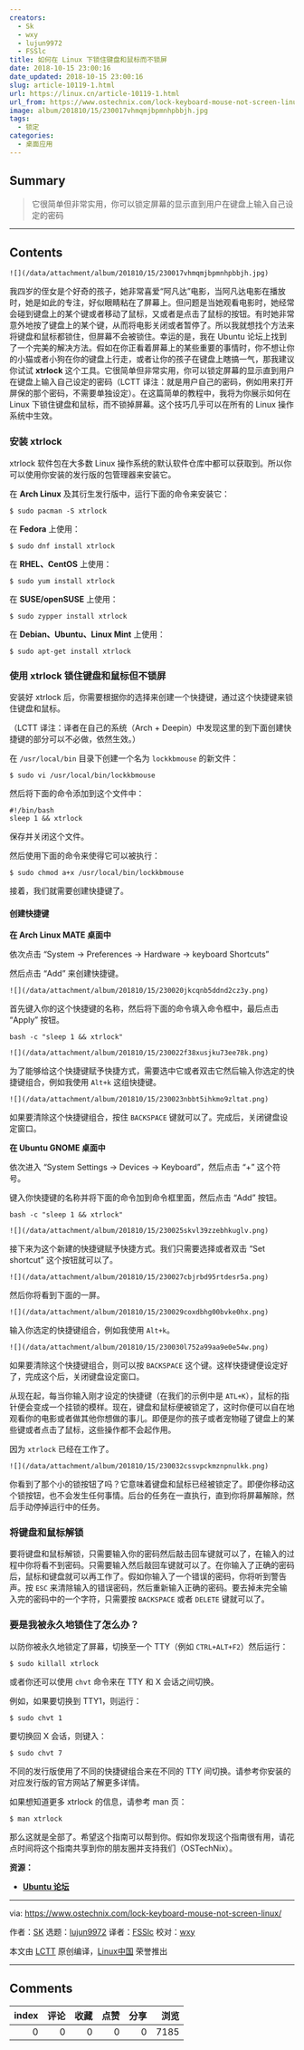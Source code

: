 ```yaml
---
creators:
  - Sk
  - wxy
  - lujun9972
  - FSSlc
title: 如何在 Linux 下锁住键盘和鼠标而不锁屏
date: 2018-10-15 23:00:16
date_updated: 2018-10-15 23:00:16
slug: article-10119-1.html
url: https://linux.cn/article-10119-1.html
url_from: https://www.ostechnix.com/lock-keyboard-mouse-not-screen-linux/
image: album/201810/15/230017vhmqmjbpmnhpbbjh.jpg
tags:
  - 锁定
categories:
  - 桌面应用
---
```


## Summary

> 它很简单但非常实用，你可以锁定屏幕的显示直到用户在键盘上输入自己设定的密码

***

<!-- more -->

## Contents

`![](/data/attachment/album/201810/15/230017vhmqmjbpmnhpbbjh.jpg)`

我四岁的侄女是个好奇的孩子，她非常喜爱“阿凡达”电影，当阿凡达电影在播放时，她是如此的专注，好似眼睛粘在了屏幕上。但问题是当她观看电影时，她经常会碰到键盘上的某个键或者移动了鼠标，又或者是点击了鼠标的按钮。有时她非常意外地按了键盘上的某个键，从而将电影关闭或者暂停了。所以我就想找个方法来将键盘和鼠标都锁住，但屏幕不会被锁住。幸运的是，我在 Ubuntu 论坛上找到了一个完美的解决方法。假如在你正看着屏幕上的某些重要的事情时，你不想让你的小猫或者小狗在你的键盘上行走，或者让你的孩子在键盘上瞎搞一气，那我建议你试试 **xtrlock** 这个工具。它很简单但非常实用，你可以锁定屏幕的显示直到用户在键盘上输入自己设定的密码（LCTT 译注：就是用户自己的密码，例如用来打开屏保的那个密码，不需要单独设定）。在这篇简单的教程中，我将为你展示如何在 Linux 下锁住键盘和鼠标，而不锁掉屏幕。这个技巧几乎可以在所有的 Linux 操作系统中生效。

### 安装 xtrlock

xtrlock 软件包在大多数 Linux 操作系统的默认软件仓库中都可以获取到。所以你可以使用你安装的发行版的包管理器来安装它。

在 **Arch Linux** 及其衍生发行版中，运行下面的命令来安装它：

```shell
$ sudo pacman -S xtrlock
```

在 **Fedora** 上使用：

```shell
$ sudo dnf install xtrlock
```

在 **RHEL、CentOS** 上使用：

```shell
$ sudo yum install xtrlock
```

在 **SUSE/openSUSE** 上使用：

```shell
$ sudo zypper install xtrlock
```

在 **Debian、Ubuntu、Linux Mint** 上使用：

```shell
$ sudo apt-get install xtrlock
```

### 使用 xtrlock 锁住键盘和鼠标但不锁屏

安装好 xtrlock 后，你需要根据你的选择来创建一个快捷键，通过这个快捷键来锁住键盘和鼠标。

（LCTT 译注：译者在自己的系统（Arch + Deepin）中发现这里的到下面创建快捷键的部分可以不必做，依然生效。）

在 `/usr/local/bin` 目录下创建一个名为 `lockkbmouse` 的新文件：

```shell
$ sudo vi /usr/local/bin/lockkbmouse
```

然后将下面的命令添加到这个文件中：

```shell
#!/bin/bash
sleep 1 && xtrlock
```

保存并关闭这个文件。

然后使用下面的命令来使得它可以被执行：

```shell
$ sudo chmod a+x /usr/local/bin/lockkbmouse
```

接着，我们就需要创建快捷键了。

#### 创建快捷键

**在 Arch Linux MATE 桌面中**

依次点击 “System -> Preferences -> Hardware -> keyboard Shortcuts”

然后点击 “Add” 来创建快捷键。

`![](/data/attachment/album/201810/15/230020jkcqnb5ddnd2cz3y.png)`

首先键入你的这个快捷键的名称，然后将下面的命令填入命令框中，最后点击 “Apply” 按钮。

```shell
bash -c "sleep 1 && xtrlock"
```

`![](/data/attachment/album/201810/15/230022f38xusjku73ee78k.png)`

为了能够给这个快捷键赋予快捷方式，需要选中它或者双击它然后输入你选定的快捷键组合，例如我使用 `Alt+k` 这组快捷键。

`![](/data/attachment/album/201810/15/230023nbbt5ihkmo9zltat.png)`

如果要清除这个快捷键组合，按住 `BACKSPACE` 键就可以了。完成后，关闭键盘设定窗口。

**在 Ubuntu GNOME 桌面中**

依次进入 “System Settings -> Devices -> Keyboard”，然后点击 “+” 这个符号。

键入你快捷键的名称并将下面的命令加到命令框里面，然后点击 “Add” 按钮。

```shell
bash -c "sleep 1 && xtrlock"
```

`![](/data/attachment/album/201810/15/230025skvl39zzebhkuglv.png)`

接下来为这个新建的快捷键赋予快捷方式。我们只需要选择或者双击 “Set shortcut” 这个按钮就可以了。

`![](/data/attachment/album/201810/15/230027cbjrbd95rtdesr5a.png)`

然后你将看到下面的一屏。

`![](/data/attachment/album/201810/15/230029coxdbhg00bvke0hx.png)`

输入你选定的快捷键组合，例如我使用 `Alt+k`。

`![](/data/attachment/album/201810/15/230030l752a99aa9e0e54w.png)`

如果要清除这个快捷键组合，则可以按 `BACKSPACE` 这个键。这样快捷键便设定好了，完成这个后，关闭键盘设定窗口。

从现在起，每当你输入刚才设定的快捷键（在我们的示例中是 `ATL+K`），鼠标的指针便会变成一个挂锁的模样。现在，键盘和鼠标便被锁定了，这时你便可以自在地观看你的电影或者做其他你想做的事儿。即便是你的孩子或者宠物碰了键盘上的某些键或者点击了鼠标，这些操作都不会起作用。

因为 `xtrlock` 已经在工作了。

`![](/data/attachment/album/201810/15/230032cssvpckmznpnulkk.png)`

你看到了那个小的锁按钮了吗？它意味着键盘和鼠标已经被锁定了。即便你移动这个锁按钮，也不会发生任何事情。后台的任务在一直执行，直到你将屏幕解除，然后手动停掉运行中的任务。

### 将键盘和鼠标解锁

要将键盘和鼠标解锁，只需要输入你的密码然后敲击回车键就可以了，在输入的过程中你将看不到密码。只需要输入然后敲回车键就可以了。在你输入了正确的密码后，鼠标和键盘就可以再工作了。假如你输入了一个错误的密码，你将听到警告声。按 `ESC` 来清除输入的错误密码，然后重新输入正确的密码。要去掉未完全输入完的密码中的一个字符，只需要按 `BACKSPACE` 或者 `DELETE` 键就可以了。

### 要是我被永久地锁住了怎么办？

以防你被永久地锁定了屏幕，切换至一个 TTY（例如 `CTRL+ALT+F2`）然后运行：

```shell
$ sudo killall xtrlock
```

或者你还可以使用 `chvt` 命令来在 TTY 和 X 会话之间切换。

例如，如果要切换到 TTY1，则运行：

```shell
$ sudo chvt 1
```

要切换回 X 会话，则键入：

```shell
$ sudo chvt 7
```

不同的发行版使用了不同的快捷键组合来在不同的 TTY 间切换。请参考你安装的对应发行版的官方网站了解更多详情。

如果想知道更多 xtrlock 的信息，请参考 man 页：

```shell
$ man xtrlock
```

那么这就是全部了。希望这个指南可以帮到你。假如你发现这个指南很有用，请花点时间将这个指南共享到你的朋友圈并支持我们（OSTechNix）。

**资源：**

* [**Ubuntu 论坛**](https://ubuntuforums.org/showthread.php?t=993800)

---

via: <https://www.ostechnix.com/lock-keyboard-mouse-not-screen-linux/>

作者：[SK](https://www.ostechnix.com/author/sk/) 选题：[lujun9972](https://github.com/lujun9972) 译者：[FSSlc](https://github.com/FSSlc) 校对：[wxy](https://github.com/wxy)

本文由 [LCTT](https://github.com/LCTT/TranslateProject) 原创编译，[Linux中国](https://linux.cn/) 荣誉推出

***

## Comments


|   index |   评论 |   收藏 |   点赞 |   分享 |   浏览 |
|--------:|-------:|-------:|-------:|-------:|-------:|
|       0 |      0 |      0 |      0 |      0 |   7185 |
